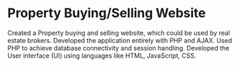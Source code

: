 # Property Buying/Selling Website 
Created a Property buying and selling website, which could be used by real estate brokers. Developed the application entirely with PHP and AJAX.  Used PHP to achieve database connectivity and session handling. Developed the User interface (UI) using languages like HTML, JavaScript, CSS. 
